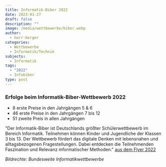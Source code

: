 ```yaml
---
title: Informatik-Biber 2022
date: 2023-01-27
draft: false
description: ""
image: /media/wettbewerbe/biber.webp
author:
  - herr-berger
categories:
  - Wettbewerbe
  - Informatik/Technik
subjects:
  - Informatik
tags:
  - "2022"
  - Infobiber
type: post
---
```

### Erfolge beim Informatik-Biber-Wettbewerb 2022

- 8 erste Preise in den Jahrgängen 5 & 6
- 46 erste Preise in den Jahrgängen 7 bis 12
- 51 zweite Preis in allen Jahrgängen

"Der Informatik-Biber ist Deutschlands größter Schülerwettbewerb im Bereich Informatik. Teilnehmen können
Kinder und Jugendliche der Klassen 3 bis 13. Der Wettbewerb fördert das digitale Denken mit lebensnahen und alltagsbezogenen Fragestellungen. Dabei entdecken die Teilnehmenden Faszination und Relevanz informatischer Methoden." [aus dem Flyer 2022](https://bwinf.de/fileadmin/biber/2022/Biber-Flyer_2022.pdf)

_Bildrechte: Bundesweite Informatikwettbewerbe_

